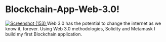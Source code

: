 # Blockchain-App-Web-3.0!
[
![Screenshot (153)](https://user-images.githubusercontent.com/93751818/219559313-1f612e56-9ad8-41d6-bbdb-eb7b9a6ef1ba.png)
](url)
Web 3.0 has the potential to change the internet as we know it, forever. Using Web 3.0 methodologies, Solidity and Metamask I build my first Blockchain application.
